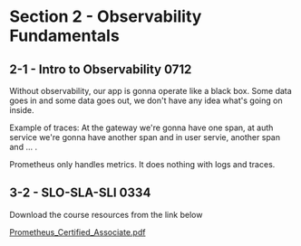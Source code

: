# Section 2 - Observability Fundamentals

## 2-1 - Intro to Observability 0712
Without observability, our app is gonna operate like a black box. Some data goes in and some data goes out, we don't have any idea what's
going on inside.

Example of traces: At the gateway we're gonna have one span, at auth service we're gonna have another span and in user servie, another
span and ... .

Prometheus only handles metrics. It does nothing with logs and traces.

## 3-2 - SLO-SLA-SLI 0334

Download the course resources from the link below

[Prometheus\_Certified\_Associate.pdf](https://kodekloud.com/wp-content/uploads/2022/12/Prometheus_Certified_Associate.pdf) 